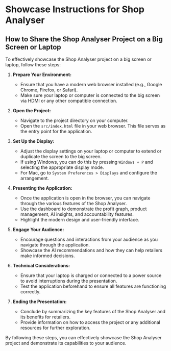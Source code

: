 # Showcase Instructions for Shop Analyser

## How to Share the Shop Analyser Project on a Big Screen or Laptop

To effectively showcase the Shop Analyser project on a big screen or laptop, follow these steps:

1. **Prepare Your Environment:**
   - Ensure that you have a modern web browser installed (e.g., Google Chrome, Firefox, or Safari).
   - Make sure your laptop or computer is connected to the big screen via HDMI or any other compatible connection.

2. **Open the Project:**
   - Navigate to the project directory on your computer.
   - Open the `src/index.html` file in your web browser. This file serves as the entry point for the application.

3. **Set Up the Display:**
   - Adjust the display settings on your laptop or computer to extend or duplicate the screen to the big screen.
   - If using Windows, you can do this by pressing `Windows + P` and selecting the appropriate display mode.
   - For Mac, go to `System Preferences > Displays` and configure the arrangement.

4. **Presenting the Application:**
   - Once the application is open in the browser, you can navigate through the various features of the Shop Analyser.
   - Use the dashboard to demonstrate the profit graph, product management, AI insights, and accountability features.
   - Highlight the modern design and user-friendly interface.

5. **Engage Your Audience:**
   - Encourage questions and interactions from your audience as you navigate through the application.
   - Showcase the AI recommendations and how they can help retailers make informed decisions.

6. **Technical Considerations:**
   - Ensure that your laptop is charged or connected to a power source to avoid interruptions during the presentation.
   - Test the application beforehand to ensure all features are functioning correctly.

7. **Ending the Presentation:**
   - Conclude by summarizing the key features of the Shop Analyser and its benefits for retailers.
   - Provide information on how to access the project or any additional resources for further exploration.

By following these steps, you can effectively showcase the Shop Analyser project and demonstrate its capabilities to your audience.